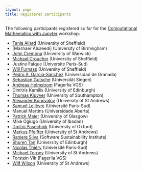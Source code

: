 ```yaml
---
layout: page
title: Registered participants
---
```


The following participants registered so far for the
[Computational Mathematics with Jupyter](http://opendreamkit.org/meetings/2017-01-16-ICMS/) workshop:

- [Tania Allard](http://rse.shef.ac.uk/) (University of Sheffield)
- [Mashaer Alsaeedi] (University of Birmingham)
- [John Cremona](http://homepages.warwick.ac.uk/staff/J.E.Cremona/) (University of Warwick)
- [Michael Croucher](http://www.walkingrandomly.com/?page_id=2) (University of Sheffield)
- Justine Falque (Université Paris-Sud)
- [Will Furnass](http://rse.shef.ac.uk/) (University of Sheffield)
- [Pedro A. García-Sánchez](http://www.ugr.es/local/pedro) (Universidad de Granada)
- [Sebastian Gutsche](http://wwwb.math.rwth-aachen.de/~gutsche/) (Universität Siegen)
- [Andreas Holmstrom](http://andreasholmstrom.org) (Fagerlia VGS)
- Dimitris Kamilis (University of Edinburgh)
- [Thomas Kluyver](http://cmg.soton.ac.uk/people/tk2e15/) (University of Southampton)
- [Alexander Konovalov](http://blogs.cs.st-andrews.ac.uk/alexk/) (University of St Andrews)
- [Samuel Lelièvre](http://www.math.u-psud.fr/~lelievre) (Université Paris-Sud)
- Manuel Martins (Universidade Aberta)
- [Patrick Maier](http://www.dcs.gla.ac.uk/~pmaier/) (University of Glasgow)
- Mike Ogiugo (University of Ibadan)
- [Dmitrii Pasechnik](http://users.ox.ac.uk/~coml0531/) (University of Oxford)
- [Markus Pfeiffer](https://www.morphism.de/~markusp/) (University of St Andrews)
- [Raniere Silva](https://www.software.ac.uk/about/people/raniere-silva) (Software Sustainability Institute)
- [Shuren Tan](http://www.maths.ed.ac.uk/school-of-mathematics/people?person=457) (University of Edinburgh) 
- [Nicolas Thiéry](http://Nicolas.Thiery.name) (Université Paris-Sud)
- [Michael Torpey](http://www-circa.mcs.st-and.ac.uk/~mct25/) (University of St Andrews)
- Torstein Vik (Fagerlia VGS)
- [Wilf Wilson](http://wilf.me) (University of St Andrews)
